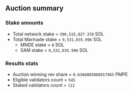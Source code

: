 ## Auction summary

### Stake amounts
- Total network stake = `390,515,027.378` SOL
- Total Marinade stake = `9,531,035.996` SOL
  - MNDE stake = `0` SOL
  - SAM stake = `9,531,035.996` SOL

### Results stats
- Auction winning rev share = `0.6366085068917465` PMPE
- Eligible validators count = `545`
- Staked validators count = `112`
